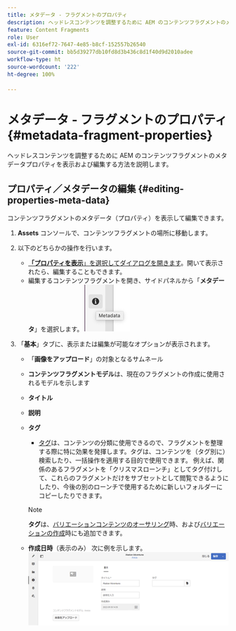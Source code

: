 ```yaml
---
title: メタデータ - フラグメントのプロパティ
description: ヘッドレスコンテンツを調整するために AEM のコンテンツフラグメントのメタデータプロパティを表示および編集する方法を説明します。
feature: Content Fragments
role: User
exl-id: 6316ef72-7647-4e85-b8cf-152557b26540
source-git-commit: bb5d39277db10fd8d3b436c8d1f40d9d2010adee
workflow-type: ht
source-wordcount: '222'
ht-degree: 100%

---
```


# メタデータ - フラグメントのプロパティ {#metadata-fragment-properties}

ヘッドレスコンテンツを調整するために AEM のコンテンツフラグメントのメタデータプロパティを表示および編集する方法を説明します。

## プロパティ／メタデータの編集 {#editing-properties-meta-data}

コンテンツフラグメントのメタデータ（プロパティ）を表示して編集できます。

1. **Assets** コンソールで、コンテンツフラグメントの場所に移動します。
2. 以下のどちらかの操作を行います。

   * [**「プロパティを表示**」を選択してダイアログを開きます](/help/assets/manage-assets.md#editing-properties)。開いて表示されたら、編集することもできます。
   * 編集するコンテンツフラグメントを開き、サイドパネルから「**メタデータ**」を選択します。
   ![メタデータ](assets/cfm-metadata-01.png)

3. 「**基本**」タブに、表示または編集が可能なオプションが表示されます。

   * 「**画像をアップロード**」の対象となるサムネール
   * **コンテンツフラグメントモデル**&#x200B;は、現在のフラグメントの作成に使用されるモデルを示します
   * **タイトル**
   * **説明**
   * **タグ**
      * [タグ](/help/sites-authoring/tags.md)は、コンテンツの分類に使用できるので、フラグメントを整理する際に特に効果を発揮します。タグは、コンテンツを（タグ別に）検索したり、一括操作を適用する目的で使用できます。
例えば、関係のあるフラグメントを「クリスマスローンチ」としてタグ付けして、これらのフラグメントだけをサブセットとして閲覧できるようにしたり、今後の別のローンチで使用するために新しいフォルダーにコピーしたりできます。
      >[!NOTE]
      >
      >**タグ**&#x200B;は、[バリエーションコンテンツのオーサリング](/help/assets/content-fragments/content-fragments-variations.md#authoring-your-content)時、および[バリエーションの作成](/help/assets/content-fragments/content-fragments-variations.md#creating-a-variation)時にも追加できます。

   * **作成日時**（表示のみ）
   次に例を示します。
   ![メタデータ](assets/cfm-metadata-02.png)
